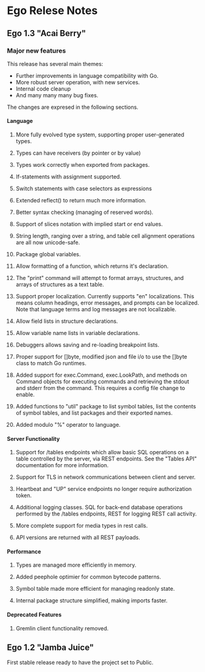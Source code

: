 # Ego Relese Notes

## Ego 1.3 "Acai Berry"

### Major new features

This release has several main themes:

* Further improvements in language compatibility with Go.
* More robust server operation, with new services.
* Internal code cleanup
* And many many many bug fixes.

The changes are expresed in the following sections.


#### Language

1.  More fully evolved type system, supporting proper user-generated types.

2.  Types can have receivers (by pointer or by value)

3.  Types work correctly when exported from packages.

4.  If-statements with assignment supported.

5.  Switch statements with case selectors as expressions

6.  Extended reflect() to return much more information.

7.  Better syntax checking (managing of reserved words).

8.  Support of slices notation with implied start or end values.

9.  String length, ranging over a string, and table cell alignment operations are all now unicode-safe.

10. Package global variables.

11.  Allow formatting of a function, which returns it's declaration.

12.  The "print" command will attempt to format arrays, structures, and
    arrays of structures as a text table.

13.  Support proper localization. Currently supports "en" localizations. This means column headings, error messages, and prompts can be localized. Note that language terms and log messages are not localizable.

14.  Allow field lists in structure declarations.

15.  Allow variable name lists in variable declarations.

16. Debuggers allows saving and re-loading breakpoint lists.

17. Proper support for []byte, modified json and file i/o to use the []byte class to match Go runtimes.

18. Added support for exec.Command, exec.LookPath, and methods on Command objects for executing commands and retrieving the stdout and stderr from the command. This requires a config file change to enable.

19. Added functions to "util" package to list symbol tables, list the contents of symbol tables, and list packages and their exported names.

20. Added modulo "%" operator to language.



#### Server Functionality

1. Support for /tables endpoints which allow basic SQL operations on a
   table controlled by the server, via REST endpoints. See the "Tables API"
   documentation for more information.

2. Support for TLS in network communications between client and server.

3.  Heartbeat and "UP" service endpoints no longer require authorization token.

4.  Additional logging classes. SQL for back-end database operations performed
    by the /tables endpoints, REST for logging REST call activity.

5.  More complete support for media types in rest calls.

6.  API versions are returned with all REST payloads.

#### Performance

1.  Types are managed more efficiently in memory.

2.  Added peephole optimier for common bytecode patterns.

3.  Symbol table made more efficient for managing readonly state.

4.  Internal package structure simplified, making imports faster.

#### Deprecated Features

1.  Gremlin client functionality removed.


## Ego 1.2 "Jamba Juice"

First stable release ready to have the project set to Public.
